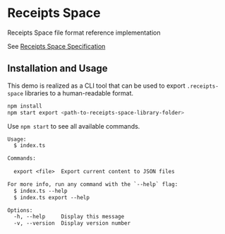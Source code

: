 # Receipts Space

Receipts Space file format reference implementation

See [Receipts Space Specification](https://receipts-app.com/docs)

## Installation and Usage

This demo is realized as a CLI tool that can be used to export `.receipts-space` libraries to a human-readable format.

```sh
npm install 
npm start export <path-to-receipts-space-library-folder>
```

Use `npm start` to see all available commands.

```txt
Usage:
  $ index.ts 

Commands:
                 
  export <file>  Export current content to JSON files

For more info, run any command with the `--help` flag:
  $ index.ts --help
  $ index.ts export --help

Options:
  -h, --help     Display this message 
  -v, --version  Display version number 
```